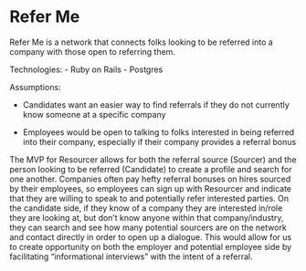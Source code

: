 # Refer Me

Refer Me is a network that connects folks looking to be referred into a company with those open to referring them.

Technologies:
	- Ruby on Rails 
	- Postgres


Assumptions:

- Candidates want an easier way to find referrals if they do not currently know someone at a specific company 

- Employees would be open to talking to folks interested in being referred into their company, especially if their company provides a referral bonus 



The MVP for Resourcer allows for both the referral source (Sourcer) and the person looking to be referred (Candidate) to create a profile and search for one another. Companies often pay hefty referral bonuses on hires sourced by their employees, so employees can sign up with Resourcer and indicate that they are willing to speak to and potentially refer interested parties. On the candidate side, if they know of a company they are interested in/role they are looking at, but don’t know anyone within that company/industry, they can search and see how many potential sourcers are on the network and contact directly in order to open up a dialogue. This would allow for us to create opportunity on both the employer and potential employee side by facilitating “informational interviews” with the intent of a referral.
